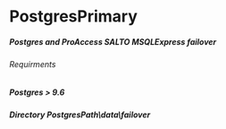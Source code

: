 # PostgresPrimary
##### Postgres and ProAccess SALTO MSQLExpress failover 
###### Requirments
##### Postgres > 9.6
##### Directory PostgresPath\data\failover
